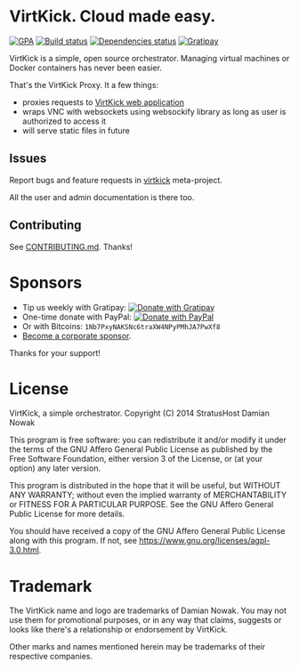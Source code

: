 # VirtKick. Cloud made easy.

[![GPA](https://img.shields.io/codeclimate/github/virtkick/virtkick-proxy.svg?style=flat-square)](https://codeclimate.com/github/virtkick/virtkick-proxy)
[![Build status](https://img.shields.io/travis/virtkick/virtkick-proxy.svg?style=flat-square)](https://travis-ci.org/virtkick/virtkick-proxy)
[![Dependencies status](http://img.shields.io/gemnasium/virtkick/virtkick-proxy.svg?style=flat-square)](https://gemnasium.com/virtkick/virtkick-proxy)
[![Gratipay](https://img.shields.io/gratipay/Nowaker.svg?style=flat-square)](https://gratipay.com/Nowaker/)

VirtKick is a simple, open source orchestrator.
Managing virtual machines or Docker containers has never been easier.

That's the VirtKick Proxy. It a few things:

- proxies requests to [VirtKick web application](https://github.com/virtkick/virtkick-webapp)
- wraps VNC with websockets using websockify library as long as user is authorized to access it
- will serve static files in future

## Issues

Report bugs and feature requests in [virtkick](https://github.com/virtkick/virtkick) meta-project.

All the user and admin documentation is there too.


## Contributing

See [CONTRIBUTING.md](https://github.com/virtkick/virtkick-website/blob/master/CONTRIBUTING.md). Thanks!


# Sponsors

- Tip us weekly with Gratipay: [![Donate with Gratipay](https://img.shields.io/gratipay/Nowaker.svg?style=flat-square)](https://gratipay.com/Nowaker/)
- One-time donate with PayPal: [![Donate with PayPal](https://raw.githubusercontent.com/virtkick/virtkick/master/paypal-donate.png)](https://www.paypal.com/cgi-bin/webscr?cmd=_s-xclick&hosted_button_id=AGF4FPG7JZ7NY&lc=US)
- Or with Bitcoins: `1Nb7PxyNAKSNc6traXW4NPyPMhJA7PwXf8`
- [Become a corporate sponsor](https://www.virtkick.io/become-a-sponsor.html).

Thanks for your support!


# License

VirtKick, a simple orchestrator.
Copyright (C) 2014 StratusHost Damian Nowak

This program is free software: you can redistribute it and/or modify
it under the terms of the GNU Affero General Public License as
published by the Free Software Foundation, either version 3 of the
License, or (at your option) any later version.

This program is distributed in the hope that it will be useful,
but WITHOUT ANY WARRANTY; without even the implied warranty of
MERCHANTABILITY or FITNESS FOR A PARTICULAR PURPOSE.  See the
GNU Affero General Public License for more details.

You should have received a copy of the GNU Affero General Public License
along with this program.  If not, see https://www.gnu.org/licenses/agpl-3.0.html.


# Trademark

The VirtKick name and logo are trademarks of Damian Nowak.
You may not use them for promotional purposes,
or in any way that claims, suggests or looks like
there's a relationship or endorsement by VirtKick.

Other marks and names mentioned herein may be trademarks of their respective companies.

